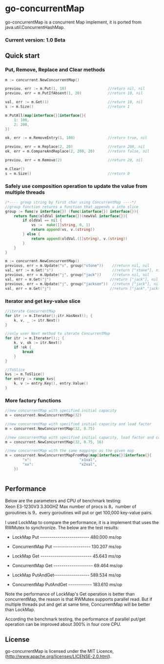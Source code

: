 go-concurrentMap
================

go-concurrentMap is a concurrent Map implement, it is ported from java.util.ConcurrentHashMap.

### Current version: 1.0 Beta

## Quick start

### Put, Remove, Replace and Clear methods

```go
m := concurrent.NewConcurrentMap()

previou, err := m.Put(1, 10)                   //return nil, nil
previou, err = m.PutIfAbsent(1, 20)            //return 10, nil

val, err := m.Get(1)                           //return 10, nil
s := m.Size()                                  //return 1

m.PutAll(map[interface{}]interface{}{
	1: 100,
	2: 200,
})

ok, err := m.RemoveEntry(1, 100)               //return true, nil

previou, err = m.Replace(2, 20)                //return 200, nil
ok, err = m.CompareAndReplace(2, 200, 20)      //return false, nil

previou, err = m.Remove(2)                     //return 20, nil

m.Clear()
s = m.Size()                                   //return 0

```

### Safely use composition operation to update the value from multiple threads

```go
/*---- group string by first char using ConcurrentMap ----*/
//group function returns a function that appends v into slice
group := func(v interface{}) (func(interface{}) interface{}){
    return func(oldVal interface{})(newVal interface{}){
		if oldVal == nil {
			vs :=  make([]string, 0, 1)
			return append(vs, v.(string))
		} else {
			return append(oldVal.([]string), v.(string))
		}
	}
}

m := concurrent.NewConcurrentMap()
previous, err = m.Update("s", group("stone"))    //return nil, nil
val, err := m.Get("s")                           //return ["stone"], nil
previous, err = m.Update("j", group("jack"))     //return nil, nil
val, err = m.Get("j")                           //return ["jack"], nil
previous, err = m.Update("j", group("jackson"))  //return ["jack"], nil
val, err = m.Get("j")                           //return ["jack","jackson"], nil

```

### Iterator and get key-value slice

```go
//iterate ConcurrentMap
for itr := m.Iterator();itr.HasNext(); {
	k, v, _ := itr.Next()
}

//only user Next method to iterate ConcurrentMap
for itr := m.Iterator();; {
	k, v, ok := itr.Next()
	if !ok {
		break
	}
}

//ToSlice
kvs := m.ToSlice()
for entry := range kvs{
	k, v := entry.Key(), entry.Value()
}
```

### More factory functions

```go
//new concurrentMap with specified initial capacity
m = concurrent.NewConcurrentMap(32)

//new concurrentMap with specified initial capacity and load factor
m = concurrent.NewConcurrentMap(32, 0.75)

//new concurrentMap with specified initial capacity, load factor and concurrent level
m = concurrent.NewConcurrentMap(32, 0.75, 16)

//new concurrentMap with the same mappings as the given map
m = concurrent.NewConcurrentMapFromMap(map[interface{}]interface{}{
		"x":                      "x1val",
		"xx":                     "x2val",
	})
	
```

## Performance

Below are the parameters and CPU of benchmark testing:  
Xeon E3-1230V3 3.30GHZ
Max number of procs is 8，number of goroutines is 9，every goroutines will put or get 100,000 key-value pairs.

I used LockMap to compare the performance, it is a implement that uses the RWMutex to synchronize. The below are the test results:

* LockMap Put ------------------------- 480.000 ms/op 

* ConcurrentMap Put ------------------- 130.207 ms/op

* LockMap Get -------------------------- 45.643 ms/op 

* ConcurrentMap Get -------------------- 69.464 ms/op

* LockMap PutAndGet------------------ 589.534 ms/op 

* ConcurrentMap PutAndGet ------------ 183.610 ms/op

Note the performance of LockMap's Get operation is better than concurrentMap, the reason is that RWMutex supports parallel read. But if multiple threads put and get at same time, ConcurrentMap will be better than LockMap.

According the benchmark testing, the performance of parallel put/get operation can be improved about 300% in four core CPU. 

## License

go-concurrentMap is licensed under the MIT Licence, (http://www.apache.org/licenses/LICENSE-2.0.html).

